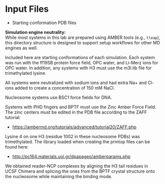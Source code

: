 # Input Files
- Starting conformation PDB files

**Simulation engine neutrality:**  
While most systems in this lab are prepared using AMBER tools (e.g., `tleap`), this directory structure is designed to support setup workflows for other MD engines as well.


Included here are starting conformations of each simulation. Each system was run with the ff19SB protein force field, OPC water, and Li-Merz ions for OPC water. In addition, any systems with H3 must use the m3l.lib file for trimethylated lysine.

All systems were neutralized with sodium ions and had extra Na+ and Cl- ions added to create a concentration of 150 mM NaCl.

Nucleosome systems use BSC1 force fields for DNA.

Systems with PHD fingers and BPTF must use the Zinc Amber Force Field. The zinc centers must be edited in the PDB file according to the ZAFF tutorial: 
- https://ambermd.org/tutorials/advanced/tutorial20/ZAFF.php

Lysine 4 on one H3 (residue 1002 in these nucleosome PDBs) was trimethylated. The library loaded when creating the prmtop files can be found here:
- http://pc164.materials.uoi.gr/dpapageo/amberparams.php

We obtained reader-NCP complexes by aligning the H3 tail residues in UCSF Chimera and splicing the ones from the BPTF crystal structure onto the nucleosome while maintaining the binding mode.
